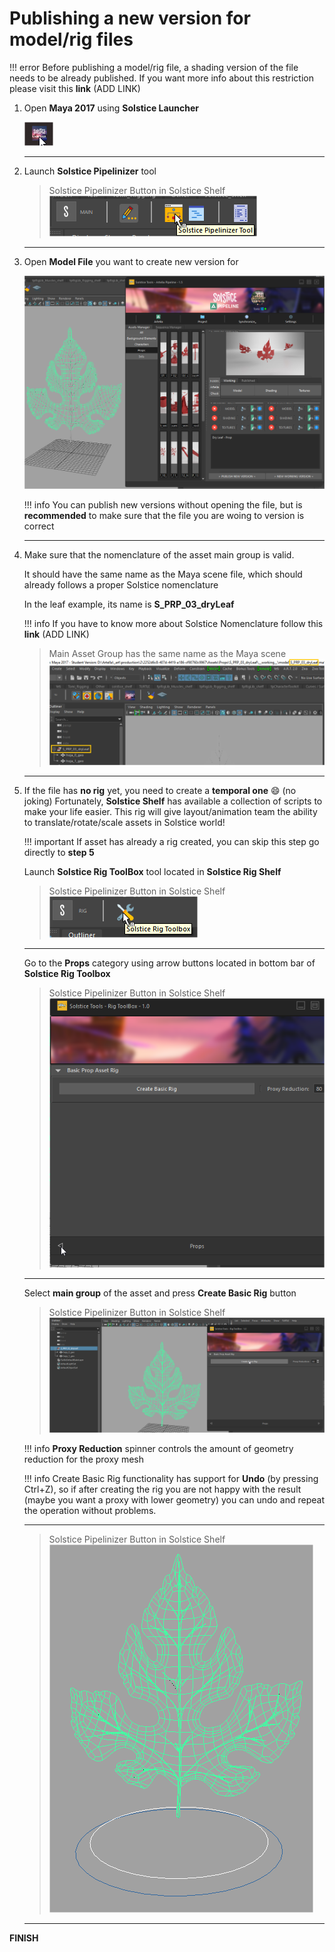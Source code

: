 # **Publishing a new version for model/rig files**

!!! error
    Before publishing a model/rig file, a shading version of the file needs to be already published. If you want more 
    info about this restriction please visit this **link** (ADD LINK)
    
1. Open **Maya 2017** using **Solstice Launcher**

    ![Solstice Working Button](../../../img/model_publish_0.png?style=centerme)

    ***

2. Launch **Solstice Pipelinizer** tool

    > Solstice Pipelinizer Button in Solstice Shelf
    ![Solstice Working Button](../../../img/model_publish_1.png?style=centerme)

    ***

3. Open **Model File** you want to create new version for

    ![Solstice Working Button](../../../img/model_publish_2.png?style=centerme)
    
    !!! info
        You can publish new versions without opening the file, but is **recommended** to make sure that the file
        you are woing to version is correct
    
    ***

4. Make sure that the nomenclature of the asset main group is valid.
    
    It should have the same name as the Maya scene file, which should already follows a proper Solstice nomenclature
    
    In the leaf example, its name is **S_PRP_03_dryLeaf**
    
    !!! info
        If you have to know more about Solstice Nomenclature follow this **link** (ADD LINK)
    
    > Main Asset Group has the same name as the Maya scene
    ![Solstice Working Button](../../../img/model_publish_3.png?style=centerme)
    
    ***
    
5. If the file has **no rig** yet, you need to create a **temporal one** :smile: (no joking) Fortunately, **Solstice Shelf** 
has available a collection of scripts to make your life easier. This rig will give layout/animation team the ability 
to translate/rotate/scale assets in Solstice world!

    !!! important
        If asset has already a rig created, you can skip this step go directly to **step 5**
    
    Launch **Solstice Rig ToolBox** tool located in **Solstice Rig Shelf**
    
    > Solstice Pipelinizer Button in Solstice Shelf
    ![Solstice Working Button](../../../img/model_publish_4.png?style=centerme)
    
    ***
    
    Go to the **Props** category using arrow buttons located in bottom bar of **Solstice Rig Toolbox**
    
    > Solstice Pipelinizer Button in Solstice Shelf
    ![Solstice Working Button](../../../img/model_publish_5.png?style=centerme)
    
    ***
    
    Select **main group** of the asset and press **Create Basic Rig** button
    
    > Solstice Pipelinizer Button in Solstice Shelf
    ![Solstice Working Button](../../../img/model_publish_6.png?style=centerme)
    
    !!! info
        **Proxy Reduction** spinner controls the amount of geometry reduction for the proxy mesh
        
    !!! info
        Create Basic Rig functionality has support for **Undo** (by pressing Ctrl+Z), so if after creating the rig
        you are not happy with the result (maybe you want a proxy with lower geometry) you can undo and repeat the 
        operation without problems.
    
    ***
    
    > Solstice Pipelinizer Button in Solstice Shelf
    ![Solstice Working Button](../../../img/model_publish_7.png?style=centerme)
    
    ***
 
 **FINISH**





